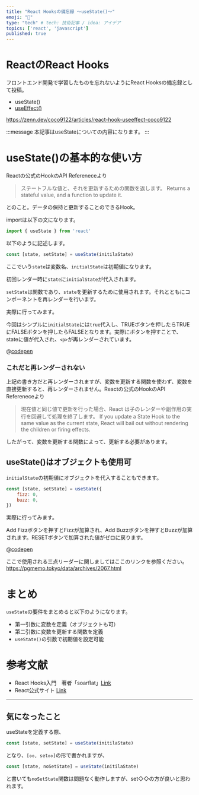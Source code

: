 ```yaml
---
title: "React Hooksの備忘録 ～useState()～"
emoji: "📌"
type: "tech" # tech: 技術記事 / idea: アイデア
topics: ['react', 'javascript']
published: true
---
```


# ReactのReact Hooks
フロントエンド開発で学習したものを忘れないようにReact Hooksの備忘録として投稿。

- useState()
- [useEffect()](https://zenn.dev/coco9122/articles/react-hook-useeffect-coco9122)

https://zenn.dev/coco9122/articles/react-hook-useeffect-coco9122


:::message
本記事はuseStateについての内容になります。
:::

# useState()の基本的な使い方

Reactの公式のHookのAPI Refereneceより

>ステートフルな値と、それを更新するための関数を返します。
>Returns a stateful value, and a function to update it.

とのこと。データの保持と更新することのできるHook。

importは以下の文になります。

```jsx
import { useState } from 'react' 
```
以下のように記述します。
```jsx
const [state, setState] = useState(initilaState)
```
ここでいう`state`は変数名、`initialState`は初期値になります。

初回レンダー時に`state`に`initialState`が代入されます。

`setState`は関数であり、`state`を更新するために使用されます。それとともにコンポーネントを再レンダーを行います。

実際に行ってみます。

今回はシンプルに`initialState`には`true`代入し、TRUEボタンを押したらTRUEにFALSEボタンを押したらFALSEとなります。実際にボタンを押すことで、stateに値が代入され、`<p>`が再レンダーされています。

@[codepen](https://codepen.io/coco9122/pen/poaZEmR?default-tab=js,result)

### これだと再レンダーされない

上記の書き方だと再レンダーされますが、変数を更新する関数を使わず、変数を直接更新すると、再レンダーされません。Reactの公式のHookのAPI Refereneceより

>現在値と同じ値で更新を行った場合、React は子のレンダーや副作用の実行を回避して処理を終了します。
>If you update a State Hook to the same value as the current state, React will bail out without rendering the children or firing effects.

したがって、変数を更新する関数によって、更新する必要があります。

## useState()はオブジェクトも使用可

`initialState`の初期値にオブジェクトを代入することもできます。

```jsx
const [state, setState] = useState({
    fizz: 0,
    buzz: 0,
})
```

実際に行ってみます。

Add Fizzボタンを押すとFizzが加算され、Add Buzzボタンを押すとBuzzが加算されます。RESETボタンで加算された値がゼロに戻ります。

@[codepen](https://codepen.io/coco9122/pen/YzejNBr?default-tab=js,result)

ここで使用される三点リーダーに関しましてはここのリンクを参照ください。
https://pgmemo.tokyo/data/archives/2067.html

# まとめ

`useState`の要件をまとめると以下のようになります。
- 第一引数に変数を定義（オブジェクトも可）
- 第二引数に変数を更新する関数を定義
- `useState()`の引数で初期値を設定可能

# 参考文献
- React Hooks入門　著者「soarflat」[Link](https://www.amazon.co.jp/React-Hooks-%E5%85%A5%E9%96%80-%E3%83%95%E3%83%83%E3%82%AF%E3%81%AE%E5%9F%BA%E7%A4%8E%E3%82%84%E4%BD%BF%E3%81%84%E6%89%80%E3%82%92%E3%81%97%E3%81%A3%E3%81%8B%E3%82%8A%E7%90%86%E8%A7%A3%E3%81%97%E3%81%A6%E4%BD%BF%E3%81%84%E3%81%93%E3%81%AA%E3%81%99-soarflat-ebook/dp/B08JTXQ2M6)
- React公式サイト [Link](https://ja.reactjs.org/docs/hooks-reference.html)

-----
## 気になったこと
useStateを定義する際、
```jsx
const [state, setState] = useState(initilaState)
```
となり、`[◇◇, set◇◇]`の形で書かれますが、
```jsx
const [state, noSetState] = useState(initilaState)
```
と書いても`noSetState`関数は問題なく動作しますが、set◇◇の方が良いと思われます。

